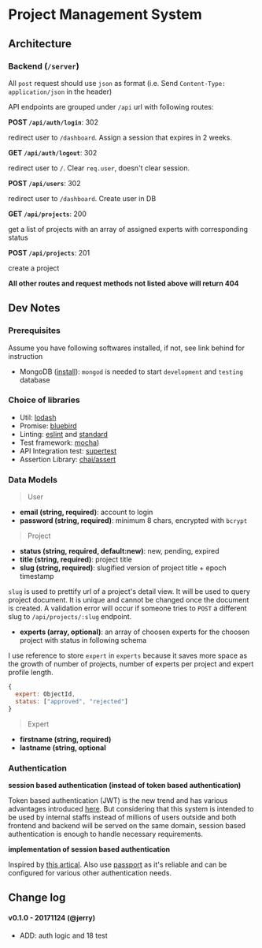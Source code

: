 # Project Management System

## Architecture

### Backend (`/server`)

All `post` request should use `json` as format (i.e. Send `Content-Type: application/json` in the header)

API endpoints are grouped under `/api` url with following routes:

**POST `/api/auth/login`**: 302

redirect user to `/dashboard`. Assign a session that expires in 2 weeks.

**GET `/api/auth/logout`**: 302

redirect user to `/`. Clear `req.user`, doesn't clear session.

**POST `/api/users`**: 302

redirect user to `/dashboard`. Create user in DB

**GET `/api/projects`**: 200

get a list of projects with an array of assigned experts with corresponding status

**POST `/api/projects`**: 201

create a project

**All other routes and request methods not listed above will return 404**

## Dev Notes

### Prerequisites

Assume you have following softwares installed, if not, see link behind for instruction

- MongoDB ([install](https://docs.mongodb.com/manual/administration/install-community/)): `mongod` is needed to start `development` and `testing` database

### Choice of libraries

- Util: [lodash](https://lodash.com/docs/4.17.4)
- Promise: [bluebird](http://bluebirdjs.com/docs/getting-started.html)
- Linting: [eslint](https://eslint.org/) and [standard](https://github.com/standard/standard)
- Test framework: [mocha](https://mochajs.org/))
- API Integration test: [supertest](https://github.com/visionmedia/supertest)
- Assertion Library: [chai/assert](http://chaijs.com/api/assert/)

### Data Models

> User

- **email (string, required)**: account to login
- **password (string, required)**: minimum 8 chars, encrypted with `bcrypt`

> Project

- **status (string, required, default:new)**: new, pending, expired
- **title (string, required)**: project title
- **slug (string, required)**: slugified version of project title + epoch timestamp

`slug` is used to prettify url of a project's detail view. It will be used to query project document.
It is unique and cannot be changed once the document is created. A validation error will occur if someone tries to
`POST` a different slug to `/api/projects/:slug` endpoint.

- **experts (array, optional)**: an array of choosen experts for the choosen project with status in following schema

I use reference to store `expert` in `experts` because it saves more space as the growth of number of projects,
number of experts per project and expert profile length.

``` javascript
{
  expert: ObjectId,
  status: ["approved", "rejected"]
}
```

> Expert

- **firstname (string, required)**
- **lastname (string, optional**

### Authentication

**session based authentication (instead of token based authentication)**

Token based authentication (JWT) is the new trend and has various advantages introduced
[here](https://auth0.com/blog/cookies-vs-tokens-definitive-guide/). But considering
that this system is intended to be used by internal staffs instead of millions of
users outside and both frontend and backend will
be served on the same domain, session based authentication is enough to handle
necessary requirements.

**implementation of session based authentication**

Inspired by [this artical](https://medium.com/of-all-things-tech-progress/starting-with-authentication-a-tutorial-with-node-js-and-mongodb-25d524ca0359).
Also use [passport](http://www.passportjs.org/docs/) as it's reliable and can be configured for
various other authentication needs.

## Change log

#### v0.1.0 - 20171124 (@jerry)
* ADD: auth logic and 18 test

